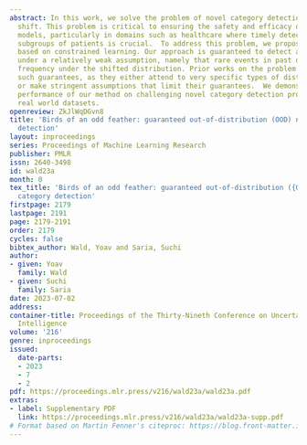 ```yaml
---
abstract: In this work, we solve the problem of novel category detection under distribution
  shift. This problem is critical to ensuring the safety and efficacy of machine learning
  models, particularly in domains such as healthcare where timely detection of novel
  subgroups of patients is crucial.  To address this problem, we propose a method
  based on constrained learning. Our approach is guaranteed to detect a novel category
  under a relatively weak assumption, namely that rare events in past data have bounded
  frequency under the shifted distribution. Prior works on the problem do not provide
  such guarantees, as they either attend to very specific types of distribution shift
  or make stringent assumptions that limit their guarantees.  We demonstrate favorable
  performance of our method on challenging novel category detection problems over
  real world datasets.
openreview: ZkJlWqDGvn8
title: 'Birds of an odd feather: guaranteed out-of-distribution (OOD) novel category
  detection'
layout: inproceedings
series: Proceedings of Machine Learning Research
publisher: PMLR
issn: 2640-3498
id: wald23a
month: 0
tex_title: 'Birds of an odd feather: guaranteed out-of-distribution ({OOD}) novel
  category detection'
firstpage: 2179
lastpage: 2191
page: 2179-2191
order: 2179
cycles: false
bibtex_author: Wald, Yoav and Saria, Suchi
author:
- given: Yoav
  family: Wald
- given: Suchi
  family: Saria
date: 2023-07-02
address:
container-title: Proceedings of the Thirty-Nineth Conference on Uncertainty in Artificial
  Intelligence
volume: '216'
genre: inproceedings
issued:
  date-parts:
  - 2023
  - 7
  - 2
pdf: https://proceedings.mlr.press/v216/wald23a/wald23a.pdf
extras:
- label: Supplementary PDF
  link: https://proceedings.mlr.press/v216/wald23a/wald23a-supp.pdf
# Format based on Martin Fenner's citeproc: https://blog.front-matter.io/posts/citeproc-yaml-for-bibliographies/
---
```

